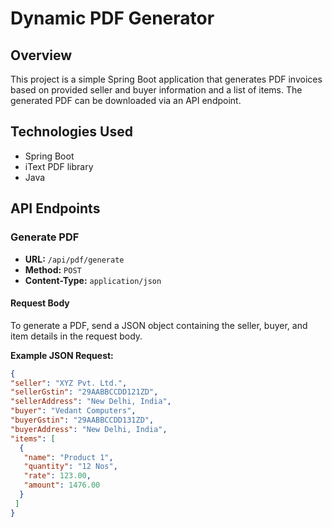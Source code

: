 # Dynamic PDF Generator

## Overview

This project is a simple Spring Boot application that generates PDF invoices based on provided seller and buyer information and a list of items. The generated PDF can be downloaded via an API endpoint.

## Technologies Used

- Spring Boot
- iText PDF library
- Java

## API Endpoints

### Generate PDF

- **URL:** `/api/pdf/generate`
- **Method:** `POST`
- **Content-Type:** `application/json`

#### Request Body

To generate a PDF, send a JSON object containing the seller, buyer, and item details in the request body.

**Example JSON Request:**

```json
{
"seller": "XYZ Pvt. Ltd.",
"sellerGstin": "29AABBCCDD121ZD",
"sellerAddress": "New Delhi, India",
"buyer": "Vedant Computers",
"buyerGstin": "29AABBCCDD131ZD",
"buyerAddress": "New Delhi, India",
"items": [
  {
   "name": "Product 1",
   "quantity": "12 Nos",
   "rate": 123.00,
   "amount": 1476.00
  }
 ]
}
